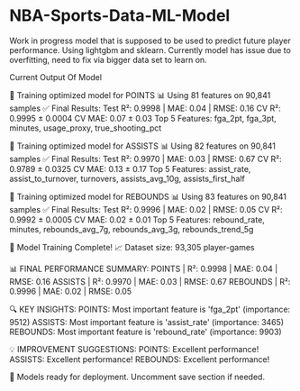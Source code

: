﻿# NBA-Sports-Data-ML-Model

Work in progress model that is supposed to be used to predict future player performance. Using lightgbm and sklearn. Currently model has issue due to overfitting, need to fix via bigger data set to learn on.

Current Output Of Model

🚀 Training optimized model for POINTS
   📊 Using 81 features on 90,841 samples
   ✅ Final Results:
      Test R²: 0.9998 | MAE: 0.04 | RMSE: 0.16
      CV R²: 0.9995 ± 0.0004
      CV MAE: 0.07 ± 0.03
      Top 5 Features: fga_2pt, fga_3pt, minutes, usage_proxy, true_shooting_pct

🚀 Training optimized model for ASSISTS
   📊 Using 82 features on 90,841 samples
   ✅ Final Results:
      Test R²: 0.9970 | MAE: 0.03 | RMSE: 0.67
      CV R²: 0.9789 ± 0.0325
      CV MAE: 0.13 ± 0.17
      Top 5 Features: assist_rate, assist_to_turnover, turnovers, assists_avg_10g, assists_first_half

🚀 Training optimized model for REBOUNDS
   📊 Using 83 features on 90,841 samples
   ✅ Final Results:
      Test R²: 0.9996 | MAE: 0.02 | RMSE: 0.05
      CV R²: 0.9992 ± 0.0005
      CV MAE: 0.02 ± 0.01
      Top 5 Features: rebound_rate, minutes, rebounds_avg_7g, rebounds_avg_3g, rebounds_trend_5g

🎯 Model Training Complete!
📈 Dataset size: 93,305 player-games

📊 FINAL PERFORMANCE SUMMARY:
   POINTS   | R²: 0.9998 | MAE: 0.04 | RMSE: 0.16
   ASSISTS  | R²: 0.9970 | MAE: 0.03 | RMSE: 0.67
   REBOUNDS | R²: 0.9996 | MAE: 0.02 | RMSE: 0.05

🔍 KEY INSIGHTS:
   POINTS: Most important feature is 'fga_2pt' (importance: 9512)
   ASSISTS: Most important feature is 'assist_rate' (importance: 3465)
   REBOUNDS: Most important feature is 'rebound_rate' (importance: 9903)

💡 IMPROVEMENT SUGGESTIONS:
   POINTS: Excellent performance!
   ASSISTS: Excellent performance!
   REBOUNDS: Excellent performance!

💾 Models ready for deployment. Uncomment save section if needed.


